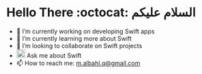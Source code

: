 ###                                                                                                                             <div align="center">
  
# Hello There  :octocat:   السلام عليكم    


  
</div>


- 🔭 I’m currently working on developing Swift apps
- 🌱 I’m currently learning more about Swift
- 👯 I’m looking to collaborate on Swift projects
- <img height="20px" width="20px" src="https://cdn.iconscout.com/icon/free/png-256/swift-21-1175088.png"/> Ask me about Swift 
- 📫 How to reach me: m.albahl.q@gmail.com

